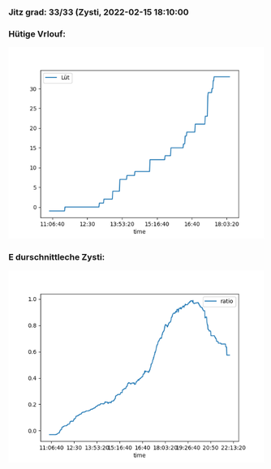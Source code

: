 ### Jitz grad: 33/33 (Zysti, 2022-02-15 18:10:00

### Hütige Vrlouf:
![Graph](Today.png)

### E durschnittleche Zysti:
![Graph](Zysti.png)